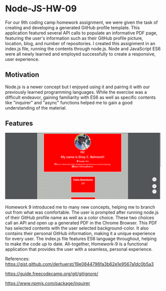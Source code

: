 # Node-JS-HW-09

For our 9th coding camp homework assignment, we were given the task of creating and developing a generated GitHub profile template. This application featured several API calls to populate an informative PDF page, featuring the user's information such as their GitHub profile picture, location, blog, and number of repositories. I created this assignment in an index.js file, running the contents through node.js. Node and JavaScript ES6 were all newly learned and employed successfully to create a responsive, user experience.

## Motivation

Node.js is a newer concept but I enjoyed using it and pairing it with our previously learned programming languages. While the exercise was a difficult endeavor, gaining familiarity with ES6 as well as specific contents like "inquirer" and "async" functions helped me to gain a good understanding of the material.

## Features

![Example](functionalapplication.png)

Homework 9 introduced me to many new concepts, helping me to branch out from what was comfortable. The user is prompted after running node.js of their GitHub profile name as well as a color choice. These two choices call an API and open up a generated PDF in the Chrome Browser. This PDF has selected contents with the user selected background-color. It also contains their personal GitHub information, making it a unique experience for every user. The index.js file features ES6 language throughout, helping to make the code up to date. All-together, Homework-9 is a functional application that provides the user with a seamless, personal experience.

References:
https://gist.github.com/derhuerst/19e0844796fa3b62e1e9567a1dc0b5a3

https://guide.freecodecamp.org/git/gitignore/

https://www.npmjs.com/package/inquirer
